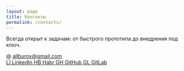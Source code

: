 ```yaml
---
layout: page
title: Контакты
permalink: /contacts/
---
```


<p class="contact-intro">Всегда открыт к задачам: от быстрого прототипа до внедрения под ключ.</p>

<div class="contact-email">
  <span class="contact-badge">@</span>
  <a href="mailto:allburov@gmail.com">allburov@gmail.com</a>
</div>

<div class="contact-grid">
  <a class="contact-link" href="https://www.linkedin.com/in/aleksey-burov-99b06164/" target="_blank" rel="noopener">
    <span class="contact-badge">LI</span> LinkedIn
  </a>
  <a class="contact-link" href="https://habr.com/users/allburov/" target="_blank" rel="noopener">
    <span class="contact-badge">HB</span> Habr
  </a>
  <a class="contact-link" href="https://github.com/allburov" target="_blank" rel="noopener">
    <span class="contact-badge">GH</span> GitHub
  </a>
  <a class="contact-link" href="https://gitlab.com/allburov/" target="_blank" rel="noopener">
    <span class="contact-badge">GL</span> GitLab
  </a>
</div>
